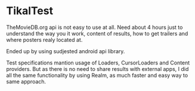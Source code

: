 # TikalTest

TheMovieDB.org api is not easy to use at all. 
Need about 4 hours just to understand the way you it work, 
content of results, how to get trailers and where posters realy located at.

Ended up by using sudjested android api library.

Test specifications mantion usage of Loaders, CursorLoaders and Content providers.
But as there is no need to share results with external apps, I did all 
the same functionality by using Realm, as much faster and easy way to same approach.

